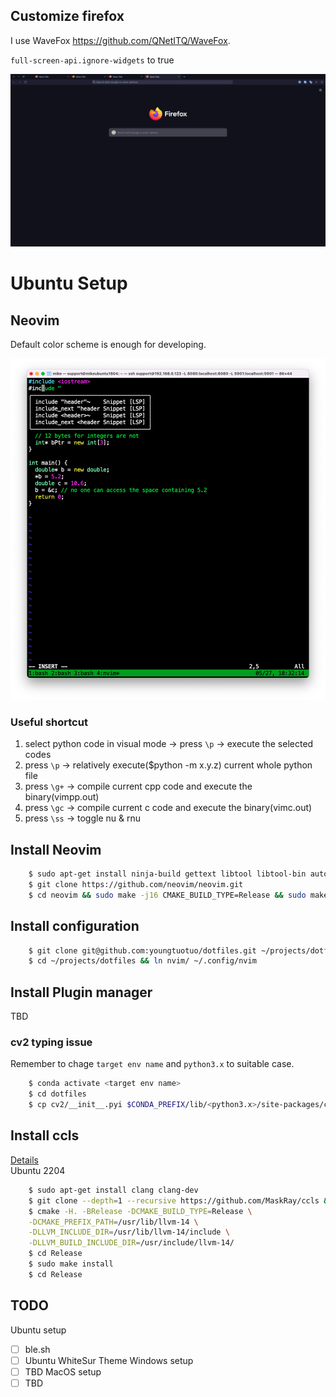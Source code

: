 ## Customize firefox
I use WaveFox https://github.com/QNetITQ/WaveFox.

`full-screen-api.ignore-widgets` to true

<p align="center">
    <img src="pictures/firefox.png" />
</p>


# Ubuntu Setup

## Neovim
Default color scheme is enough for developing.
<p align="center">
    <img src="pictures/neovimscreenshot.png" />
</p>

### Useful shortcut
1. select python code in visual mode -> press `\p` -> execute the selected codes
2. press `\p` -> relatively execute($python -m x.y.z) current whole python file
3. press `\g+` -> compile current cpp code and execute the binary(vimpp.out)
4. press `\gc` -> compile current c code and execute the binary(vimc.out)
6. press `\ss` -> toggle nu & rnu


## Install Neovim
```bash
    $ sudo apt-get install ninja-build gettext libtool libtool-bin autoconf automake cmake g++ pkg-config unzip curl doxygen
    $ git clone https://github.com/neovim/neovim.git
    $ cd neovim && sudo make -j16 CMAKE_BUILD_TYPE=Release && sudo make CMAKE_BUILD_TYPE=Release install
```

## Install configuration
```bash
    $ git clone git@github.com:youngtuotuo/dotfiles.git ~/projects/dotfiles
    $ cd ~/projects/dotfiles && ln nvim/ ~/.config/nvim
```

## Install Plugin manager
TBD

### cv2 typing issue
Remember to chage `target env name` and `python3.x` to suitable case.
```bash
    $ conda activate <target env name>
    $ cd dotfiles
    $ cp cv2/__init__.pyi $CONDA_PREFIX/lib/<python3.x>/site-packages/cv2/__init__.pyi
```

## Install ccls
[Details](https://github.com/MaskRay/ccls/wiki/Build)<br>
Ubuntu 2204
```bash
    $ sudo apt-get install clang clang-dev
    $ git clone --depth=1 --recursive https://github.com/MaskRay/ccls && cd ccls
    $ cmake -H. -BRelease -DCMAKE_BUILD_TYPE=Release \
    -DCMAKE_PREFIX_PATH=/usr/lib/llvm-14 \
    -DLLVM_INCLUDE_DIR=/usr/lib/llvm-14/include \
    -DLLVM_BUILD_INCLUDE_DIR=/usr/include/llvm-14/
    $ cd Release
    $ sudo make install
    $ cd Release
```
## TODO
Ubuntu setup
- [ ] ble.sh
- [ ] Ubuntu WhiteSur Theme
Windows setup
- [ ] TBD
MacOS setup
- [ ] TBD
